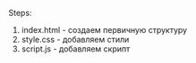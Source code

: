 
Steps:
1) index.html - создаем первичную структуру
2) style.css - добавляем стили
3) script.js - добавляем скрипт
